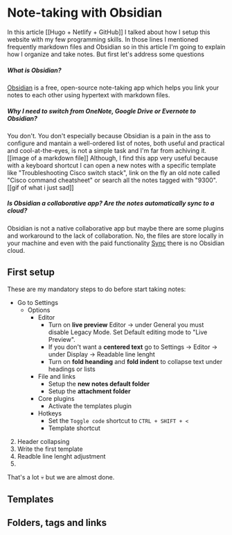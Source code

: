 # Note-taking with Obsidian
In this article [[Hugo + Netlify + GitHub]] I talked about how I setup this website with my few programming skills. In those lines I mentioned frequently markdown files and Obsidian so in this article I'm going to explain how I organize and take notes. But first let's address some questions

##### *What is Obsidian?* 
[Obsidian](https://obsidian.md/) is a free, open-source note-taking app which helps you link your notes to each other using hypertext with markdown files.

##### *Why I need to switch from OneNote, Google Drive or Evernote to Obsidian?*
You don't. You don't especially because Obsidian is a pain in the ass to configure and mantain a well-ordered list of notes, both useful and practical and cool-at-the-eyes, is not a simple task and I'm far from achiving it.
[[image of a markdown file]]
Although, I find this app very useful because with a keyboard shortcut I can open a new notes with a specific template like "Troubleshooting Cisco switch stack", link on the fly an old note called "Cisco command cheatsheet" or search all the notes tagged with "9300".
[[gif of what i just sad]]

##### Is Obsidian a collaborative app? Are the notes automatically sync to a cloud?
Obsidian is not a native collaborative app but maybe there are some plugins and workaround to the lack of collaboration.
No, the files are store locally in your machine and even with the paid functionality [Sync](https://obsidian.md/sync) there is no Obsidian cloud.

## First setup
These are my mandatory steps to do before start taking notes:

- Go to Settings
	- Options
		- Editor
			- Turn on **live preview** Editor -> under General you must disable Legacy Mode. Set Default editing mode to "Live Preview".
			- If you don't want a **centered text** go to Settings -> Editor -> under Display -> Readable line lenght
			- Turn on **fold heanding** and **fold indent** to collapse text under headings or lists
		- File and links
			- Setup the **new notes default folder**
			- Setup the **attachment folder**
		- Core plugins
			- Activate the templates plugin
		- Hotkeys
			- Set the `Toggle code` shortcut to `CTRL + SHIFT + <`
			- Template shortcut
2. Header collapsing
3. Write the first template
4. Readble line lenght adjustment
5. 

That's a lot :skull: but we are almost done.

## Templates

## Folders, tags and links